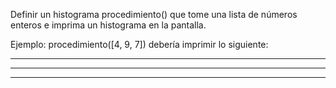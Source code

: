 Definir un histograma procedimiento() que tome una lista de
números enteros e imprima un histograma en la pantalla.

Ejemplo: procedimiento([4, 9, 7]) debería imprimir lo siguiente:

****
*********
*******
